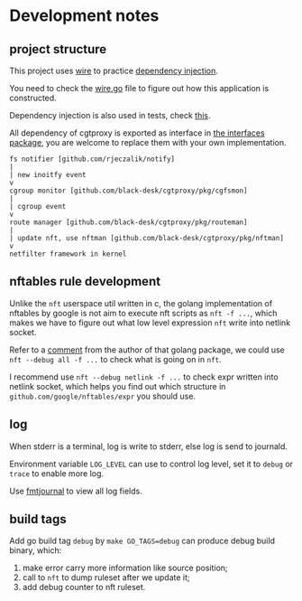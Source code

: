# Development notes

## project structure

This project uses [wire] to practice [dependency injection].

You need to check the [wire.go] file to figure out
how this application is constructed.

[wire]: https://github.com/google/wire
[dependency injection]: https://en.wikipedia.org/wiki/Dependency_injection
[wire.go]: ../cmd/cgtproxy/cmd/wire.go

Dependency injection is also used in tests, check [this](../pkg/nftman/wire.go).

All dependency of cgtproxy is exported as interface in [the interfaces package],
you are welcome to replace them with your own implementation.

[the interfaces package]: ../pkg/interfaces

    fs notifier [github.com/rjeczalik/notify]
    |
    | new inoitfy event
    v
    cgroup monitor [github.com/black-desk/cgtproxy/pkg/cgfsmon]
    |
    | cgroup event
    v
    route manager [github.com/black-desk/cgtproxy/pkg/routeman]
    |
    | update nft, use nftman [github.com/black-desk/cgtproxy/pkg/nftman]
    v
    netfilter framework in kernel

## nftables rule development

Unlike the `nft` userspace util written in c,
the golang implementation of nftables by google is not aim to
execute nft scripts as `nft -f ...`,
which makes we have to figure out
what low level expression `nft` write into netlink socket.

Refer to a [comment] from the author of that golang package,
we could use `nft --debug all -f ...` to check what is going on in `nft`.

I recommend use `nft --debug netlink -f ...` to
check expr written into netlink socket,
which helps you find out
which structure in `github.com/google/nftables/expr` you should use.

[comment]: https://github.com/google/nftables/issues/5#issuecomment-451373151

## log

When stderr is a terminal, log is write to stderr, else log is send to journald.

Environment variable `LOG_LEVEL` can use to control log level,
set it to `debug` or `trace` to enable more log.

Use [fmtjournal] to view all log fields.

[fmtjournal]: https://github.com/black-desk/fmtjournal

## build tags

Add go build tag `debug` by `make GO_TAGS=debug` can
produce debug build binary, which:

1. make error carry more information like source position;
2. call to `nft` to dump ruleset after we update it;
3. add debug counter to nft ruleset.

